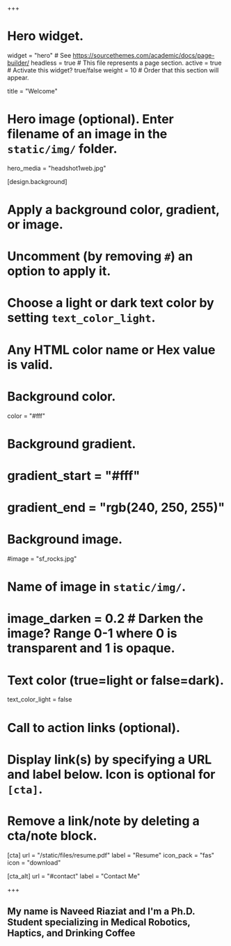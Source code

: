 +++
# Hero widget.
widget = "hero"  # See https://sourcethemes.com/academic/docs/page-builder/
headless = true  # This file represents a page section.
active = true  # Activate this widget? true/false
weight = 10  # Order that this section will appear.

title = "Welcome"

# Hero image (optional). Enter filename of an image in the `static/img/` folder.
hero_media = "headshot1web.jpg"

[design.background]
  # Apply a background color, gradient, or image.
  #   Uncomment (by removing `#`) an option to apply it.
  #   Choose a light or dark text color by setting `text_color_light`.
  #   Any HTML color name or Hex value is valid.

  # Background color.
  color = "#fff"

  # Background gradient.
  # gradient_start = "#fff"
  # gradient_end = "rgb(240, 250, 255)"

  # Background image.
  #image = "sf_rocks.jpg"  
  # Name of image in `static/img/`.
  # image_darken = 0.2  # Darken the image? Range 0-1 where 0 is transparent and 1 is opaque.

  # Text color (true=light or false=dark).
  text_color_light = false

# Call to action links (optional).
#   Display link(s) by specifying a URL and label below. Icon is optional for `[cta]`.
#   Remove a link/note by deleting a cta/note block.

[cta]
  url = "/static/files/resume.pdf"
  label = "Resume"
  icon_pack = "fas"
  icon = "download"
  
[cta_alt]
  url = "#contact"
  label = "Contact Me"

+++
## My name is **Naveed Riaziat** and I'm a **Ph.D. Student** specializing in **Medical Robotics, Haptics, and Drinking Coffee**

